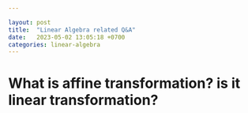 ```yaml
---

layout: post
title:  "Linear Algebra related Q&A"
date:   2023-05-02 13:05:18 +0700
categories: linear-algebra
---
```

# What is affine transformation? is it linear transformation?
